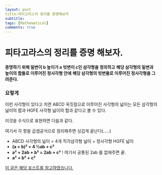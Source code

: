 ```yaml
---
layout: post
title:피타고라스의 정리를 증명해보자
subtitle:
tags: [Mathematical]
comments: true
---
```


# 피타고라스의 정리를 증명 해보자.

**증명하기 위해 밑변이 b 높이가 a 빗변이 c인 삼각형을 정의하고**
**해당 삼각형의 밑변과 높이의 합들로 이루어진  정사각형 안에**
**해당 삼각형의 빗변들로 이루어진 정사각형을 그려준다.**




### 요렇게

이런 사각형이 있다고 치면  ABCD 꼭짓점으로 이루어진 사각형의 넓이는 
 모든 삼각형의 넓이의 합과 HGFE 사각형 넓이의 합과 같다고 볼 수 있다.

이것을 수식으로 표현하면 다음과 같다.

여기서 각 항을 곱셈공식으로 정리해주면 싱겁게 끝난다(.....)

* ABCD 사각형의 넓이 = 4개 직각삼각형 넓이 + 정사각형 HGFE 넓이
* **(a + b)² + 4 ½ab + c²**
* **a² + 2ab + b² = 2ab + c²**
		! 여기서 공통된 2ab 를 없애주면 끝.
* **a² + b² + c²**



[이 글은 해당 포스트를 참고하였습니다.](https://m.blog.naver.com/falcon2026/221308692419)
